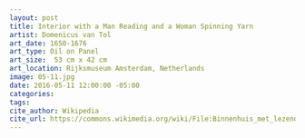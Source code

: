 ```yaml
---
layout: post
title: Interior with a Man Reading and a Woman Spinning Yarn
artist: Domenicus van Tol
art_date: 1650-1676
art_type: Oil on Panel
art_size:  53 cm x 42 cm
art_location: Rijksmuseum Amsterdam, Netherlands
image: 05-11.jpg
date: 2016-05-11 12:00:00 -05:00
categories:
tags:
cite_author: Wikipedia
cite_url: https://commons.wikimedia.org/wiki/File:Binnenhuis_met_lezende_man_en_haspelende_vrouw_Rijksmuseum_SK-A-2341.jpeg
---
```

